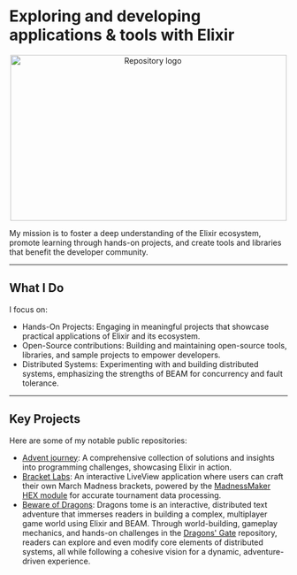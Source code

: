 <h1 align="left">
    Exploring and developing applications & tools with Elixir
</h1>

<p align="center">
  <img src="https://github.com/user-attachments/assets/9ad650a1-5a9b-42ee-8b2c-c57b7e1d3862" alt="Repository logo" width="500" height="300">
</p>


<p align="left">
  My mission is to foster a deep understanding of the Elixir ecosystem, promote learning through hands-on projects, and create tools and libraries that benefit the developer community.
</p>

---

## What I Do

I focus on:

- Hands-On Projects: Engaging in meaningful projects that showcase practical applications of Elixir and its ecosystem.
- Open-Source contributions: Building and maintaining open-source tools, libraries, and sample projects to empower developers.
- Distributed Systems: Experimenting with and building distributed systems, emphasizing the strengths of BEAM for concurrency and fault tolerance.

---

## Key Projects

Here are some of my notable public repositories:

- [Advent journey](https://github.com/Elixir-journey/advent-journey): A comprehensive collection of solutions and insights into programming challenges, showcasing Elixir in action.
- [Bracket Labs](https://github.com/Elixir-journey/bracket-labs): An interactive LiveView application where users can craft their own March Madness brackets, powered by the [MadnessMaker HEX module](https://github.com/Elixir-journey/madness-maker) for accurate tournament data processing.
- [Beware of Dragons](https://github.com/Elixir-journey/dragons-tome): Dragons tome is an interactive, distributed text adventure that immerses readers in building a complex, multiplayer game world using Elixir and BEAM. Through world-building, gameplay mechanics, and hands-on challenges in the [Dragons' Gate](https://github.com/Elixir-journey/dragons-gate) repository, readers can explore and even modify core elements of distributed systems, all while following a cohesive vision for a dynamic, adventure-driven experience.
